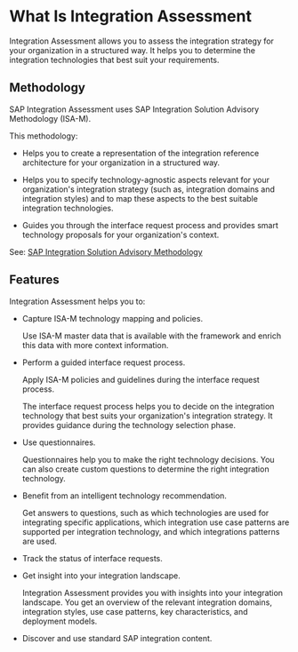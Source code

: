 <!-- loioeeee253062034462aa61c4cedc782705 -->

# What Is Integration Assessment

 Integration Assessment allows you to assess the integration strategy for your organization in a structured way. It helps you to determine the integration technologies that best suit your requirements.



<a name="loioeeee253062034462aa61c4cedc782705__section_m54_tty_5sb"/>

## Methodology

SAP Integration Assessment uses SAP Integration Solution Advisory Methodology \(ISA-M\).

This methodology:

-   Helps you to create a representation of the integration reference architecture for your organization in a structured way.

-   Helps you to specify technology-agnostic aspects relevant for your organization's integration strategy \(such as, integration domains and integration styles\) and to map these aspects to the best suitable integration technologies.

-   Guides you through the interface request process and provides smart technology proposals for your organization's context.


See: [SAP Integration Solution Advisory Methodology](sap-integration-solution-advisory-methodology-a2e17f3.md)



<a name="loioeeee253062034462aa61c4cedc782705__section_yfs_gzt_3qb"/>

## Features

 Integration Assessment helps you to:

-   Capture ISA-M technology mapping and policies.

    Use ISA-M master data that is available with the framework and enrich this data with more context information.

-   Perform a guided interface request process.

    Apply ISA-M policies and guidelines during the interface request process.

    The interface request process helps you to decide on the integration technology that best suits your organization's integration strategy. It provides guidance during the technology selection phase.

-   Use questionnaires.

    Questionnaires help you to make the right technology decisions. You can also create custom questions to determine the right integration technology.

-   Benefit from an intelligent technology recommendation.

    Get answers to questions, such as which technologies are used for integrating specific applications, which integration use case patterns are supported per integration technology, and which integrations patterns are used.

-   Track the status of interface requests.

-   Get insight into your integration landscape.

     Integration Assessment provides you with insights into your integration landscape. You get an overview of the relevant integration domains, integration styles, use case patterns, key characteristics, and deployment models.

-   Discover and use standard SAP integration content.


